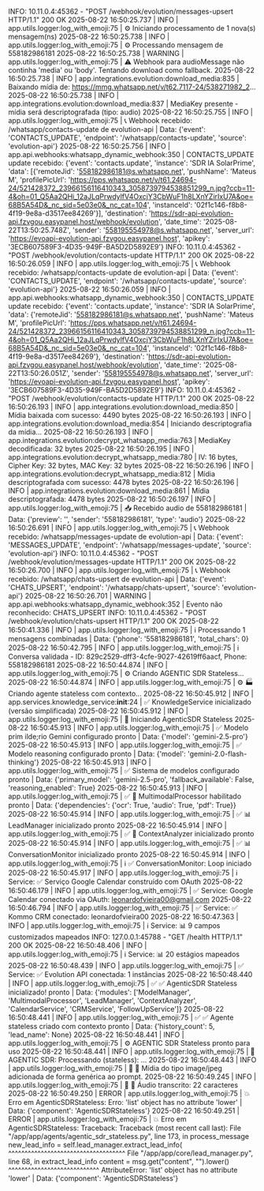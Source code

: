 INFO:     10.11.0.4:45362 - "POST /webhook/evolution/messages-upsert HTTP/1.1" 200 OK
2025-08-22 16:50:25.737 | INFO     | app.utils.logger:log_with_emoji:75 | ⚙️ Iniciando processamento de 1 nova(s) mensagem(ns)
2025-08-22 16:50:25.738 | INFO     | app.utils.logger:log_with_emoji:75 | ⚙️ Processando mensagem de 558182986181
2025-08-22 16:50:25.738 | WARNING  | app.utils.logger:log_with_emoji:75 | ⚠️ Webhook para audioMessage não continha 'media' ou 'body'. Tentando download como fallback.
2025-08-22 16:50:25.738 | INFO     | app.integrations.evolution:download_media:835 | Baixando mídia de: https://mmg.whatsapp.net/v/t62.7117-24/538271982_2...
2025-08-22 16:50:25.738 | INFO     | app.integrations.evolution:download_media:837 | MediaKey presente - mídia será descriptografada (tipo: audio)
2025-08-22 16:50:25.755 | INFO     | app.utils.logger:log_with_emoji:75 | 📞 Webhook recebido: /whatsapp/contacts-update de evolution-api | Data: {'event': 'CONTACTS_UPDATE', 'endpoint': '/whatsapp/contacts-update', 'source': 'evolution-api'}
2025-08-22 16:50:25.756 | INFO     | app.api.webhooks:whatsapp_dynamic_webhook:350 | CONTACTS_UPDATE update recebido: {'event': 'contacts.update', 'instance': 'SDR IA SolarPrime', 'data': [{'remoteJid': '558182986181@s.whatsapp.net', 'pushName': 'Mateus M', 'profilePicUrl': 'https://pps.whatsapp.net/v/t61.24694-24/521428372_23966156116410343_3058739794538851299_n.jpg?ccb=11-4&oh=01_Q5Aa2QHi_12aJLqPrwdylfV4OxcjY3CbWuF1h8LXnYZirIxU7A&oe=68B5A54D&_nc_sid=5e03e0&_nc_cat=104', 'instanceId': '02f1c146-f8b8-4f19-9e8a-d3517ee84269'}], 'destination': 'https://sdr-api-evolution-api.fzvgou.easypanel.host/webhook/evolution', 'date_time': '2025-08-22T13:50:25.748Z', 'sender': '558195554978@s.whatsapp.net', 'server_url': 'https://evoapi-evolution-api.fzvgou.easypanel.host', 'apikey': '3ECB607589F3-4D35-949F-BA5D2D5892E9'}
INFO:     10.11.0.4:45362 - "POST /webhook/evolution/contacts-update HTTP/1.1" 200 OK
2025-08-22 16:50:26.059 | INFO     | app.utils.logger:log_with_emoji:75 | 📞 Webhook recebido: /whatsapp/contacts-update de evolution-api | Data: {'event': 'CONTACTS_UPDATE', 'endpoint': '/whatsapp/contacts-update', 'source': 'evolution-api'}
2025-08-22 16:50:26.059 | INFO     | app.api.webhooks:whatsapp_dynamic_webhook:350 | CONTACTS_UPDATE update recebido: {'event': 'contacts.update', 'instance': 'SDR IA SolarPrime', 'data': {'remoteJid': '558182986181@s.whatsapp.net', 'pushName': 'Mateus M', 'profilePicUrl': 'https://pps.whatsapp.net/v/t61.24694-24/521428372_23966156116410343_3058739794538851299_n.jpg?ccb=11-4&oh=01_Q5Aa2QHi_12aJLqPrwdylfV4OxcjY3CbWuF1h8LXnYZirIxU7A&oe=68B5A54D&_nc_sid=5e03e0&_nc_cat=104', 'instanceId': '02f1c146-f8b8-4f19-9e8a-d3517ee84269'}, 'destination': 'https://sdr-api-evolution-api.fzvgou.easypanel.host/webhook/evolution', 'date_time': '2025-08-22T13:50:26.051Z', 'sender': '558195554978@s.whatsapp.net', 'server_url': 'https://evoapi-evolution-api.fzvgou.easypanel.host', 'apikey': '3ECB607589F3-4D35-949F-BA5D2D5892E9'}
INFO:     10.11.0.4:45362 - "POST /webhook/evolution/contacts-update HTTP/1.1" 200 OK
2025-08-22 16:50:26.193 | INFO     | app.integrations.evolution:download_media:850 | Mídia baixada com sucesso: 4490 bytes
2025-08-22 16:50:26.193 | INFO     | app.integrations.evolution:download_media:854 | Iniciando descriptografia da mídia...
2025-08-22 16:50:26.193 | INFO     | app.integrations.evolution:decrypt_whatsapp_media:763 | MediaKey decodificada: 32 bytes
2025-08-22 16:50:26.195 | INFO     | app.integrations.evolution:decrypt_whatsapp_media:780 | IV: 16 bytes, Cipher Key: 32 bytes, MAC Key: 32 bytes
2025-08-22 16:50:26.196 | INFO     | app.integrations.evolution:decrypt_whatsapp_media:812 | Mídia descriptografada com sucesso: 4478 bytes
2025-08-22 16:50:26.196 | INFO     | app.integrations.evolution:download_media:861 | Mídia descriptografada: 4478 bytes
2025-08-22 16:50:26.197 | INFO     | app.utils.logger:log_with_emoji:75 | 📥 Recebido audio de 558182986181 | Data: {'preview': '', 'sender': '558182986181', 'type': 'audio'}
2025-08-22 16:50:26.691 | INFO     | app.utils.logger:log_with_emoji:75 | 📞 Webhook recebido: /whatsapp/messages-update de evolution-api | Data: {'event': 'MESSAGES_UPDATE', 'endpoint': '/whatsapp/messages-update', 'source': 'evolution-api'}
INFO:     10.11.0.4:45362 - "POST /webhook/evolution/messages-update HTTP/1.1" 200 OK
2025-08-22 16:50:26.700 | INFO     | app.utils.logger:log_with_emoji:75 | 📞 Webhook recebido: /whatsapp/chats-upsert de evolution-api | Data: {'event': 'CHATS_UPSERT', 'endpoint': '/whatsapp/chats-upsert', 'source': 'evolution-api'}
2025-08-22 16:50:26.701 | WARNING  | app.api.webhooks:whatsapp_dynamic_webhook:352 | Evento não reconhecido: CHATS_UPSERT
INFO:     10.11.0.4:45362 - "POST /webhook/evolution/chats-upsert HTTP/1.1" 200 OK
2025-08-22 16:50:41.336 | INFO     | app.utils.logger:log_with_emoji:75 | ℹ️ Processando 1 mensagens combinadas | Data: {'phone': '558182986181', 'total_chars': 0}
2025-08-22 16:50:42.795 | INFO     | app.utils.logger:log_with_emoji:75 | ℹ️ Conversa validada - ID: 829c2529-dff3-4cfe-9027-42619ff6aacf, Phone: 558182986181
2025-08-22 16:50:44.874 | INFO     | app.utils.logger:log_with_emoji:75 | ⚙️ Criando AGENTIC SDR Stateless...
2025-08-22 16:50:44.874 | INFO     | app.utils.logger:log_with_emoji:75 | ⚙️ 🏭 Criando agente stateless com contexto...
2025-08-22 16:50:45.912 | INFO     | app.services.knowledge_service:__init__:24 | ✅ KnowledgeService inicializado (versão simplificada)
2025-08-22 16:50:45.912 | INFO     | app.utils.logger:log_with_emoji:75 | 🚀 Iniciando AgenticSDR Stateless
2025-08-22 16:50:45.913 | INFO     | app.utils.logger:log_with_emoji:75 | ✅ Modelo prim ilde;rio Gemini configurado pronto | Data: {'model': 'gemini-2.5-pro'}
2025-08-22 16:50:45.913 | INFO     | app.utils.logger:log_with_emoji:75 | ✅ Modelo reasoning configurado pronto | Data: {'model': 'gemini-2.0-flash-thinking'}
2025-08-22 16:50:45.913 | INFO     | app.utils.logger:log_with_emoji:75 | ✅ Sistema de modelos configurado pronto | Data: {'primary_model': 'gemini-2.5-pro', 'fallback_available': False, 'reasoning_enabled': True}
2025-08-22 16:50:45.913 | INFO     | app.utils.logger:log_with_emoji:75 | ✅ 🎨 MultimodalProcessor habilitado pronto | Data: {'dependencies': {'ocr': True, 'audio': True, 'pdf': True}}
2025-08-22 16:50:45.914 | INFO     | app.utils.logger:log_with_emoji:75 | ✅ 📊 LeadManager inicializado pronto
2025-08-22 16:50:45.914 | INFO     | app.utils.logger:log_with_emoji:75 | ✅ 🧠 ContextAnalyzer inicializado pronto
2025-08-22 16:50:45.914 | INFO     | app.utils.logger:log_with_emoji:75 | ✅ 📊 ConversationMonitor inicializado pronto
2025-08-22 16:50:45.914 | INFO     | app.utils.logger:log_with_emoji:75 | ℹ️ ✅ ConversationMonitor: Loop iniciado
2025-08-22 16:50:45.917 | INFO     | app.utils.logger:log_with_emoji:75 | ℹ️ Service: ✅ Serviço Google Calendar construído com OAuth
2025-08-22 16:50:46.179 | INFO     | app.utils.logger:log_with_emoji:75 | ✅ Service: Google Calendar conectado via OAuth: leonardofvieira00@gmail.com
2025-08-22 16:50:46.794 | INFO     | app.utils.logger:log_with_emoji:75 | ✅ Service: ✅ Kommo CRM conectado: leonardofvieira00
2025-08-22 16:50:47.363 | INFO     | app.utils.logger:log_with_emoji:75 | ℹ️ Service: 📊 9 campos customizados mapeados
INFO:     127.0.0.1:45788 - "GET /health HTTP/1.1" 200 OK
2025-08-22 16:50:48.406 | INFO     | app.utils.logger:log_with_emoji:75 | ℹ️ Service: 📊 20 estágios mapeados
2025-08-22 16:50:48.439 | INFO     | app.utils.logger:log_with_emoji:75 | ✅ Service: ✅ Evolution API conectada: 1 instâncias
2025-08-22 16:50:48.440 | INFO     | app.utils.logger:log_with_emoji:75 | ✅ ✅ AgenticSDR Stateless inicializado! pronto | Data: {'modules': ['ModelManager', 'MultimodalProcessor', 'LeadManager', 'ContextAnalyzer', 'CalendarService', 'CRMService', 'FollowUpService']}
2025-08-22 16:50:48.441 | INFO     | app.utils.logger:log_with_emoji:75 | ✅ ✅ Agente stateless criado com contexto pronto | Data: {'history_count': 5, 'lead_name': None}
2025-08-22 16:50:48.441 | INFO     | app.utils.logger:log_with_emoji:75 | ⚙️ AGENTIC SDR Stateless pronto para uso
2025-08-22 16:50:48.441 | INFO     | app.utils.logger:log_with_emoji:75 | 🤖 AGENTIC SDR: Processando (stateless): ...
2025-08-22 16:50:48.443 | INFO     | app.utils.logger:log_with_emoji:75 | 📱 📎 Mídia do tipo image/jpeg adicionada de forma genérica ao prompt.
2025-08-22 16:50:49.245 | INFO     | app.utils.logger:log_with_emoji:75 | 📱 🎤 Áudio transcrito: 22 caracteres
2025-08-22 16:50:49.250 | ERROR    | app.utils.logger:log_with_emoji:75 | 💥 Erro em AgenticSDRStateless: Erro: 'list' object has no attribute 'lower' | Data: {'component': 'AgenticSDRStateless'}
2025-08-22 16:50:49.251 | ERROR    | app.utils.logger:log_with_emoji:75 | 💥 Erro em AgenticSDRStateless: Traceback: Traceback (most recent call last):
  File "/app/app/agents/agentic_sdr_stateless.py", line 173, in process_message
    new_lead_info = self.lead_manager.extract_lead_info(
                    ^^^^^^^^^^^^^^^^^^^^^^^^^^^^^^^^^^^^
  File "/app/app/core/lead_manager.py", line 68, in extract_lead_info
    content = msg.get("content", "").lower()
              ^^^^^^^^^^^^^^^^^^^^^^^^^^^^
AttributeError: 'list' object has no attribute 'lower'
 | Data: {'component': 'AgenticSDRStateless'}